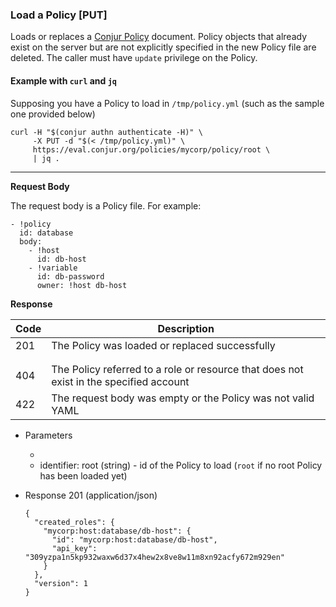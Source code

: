 ### Load a Policy [PUT]

Loads or replaces a [Conjur Policy](https://try.conjur.org/reference/policy.html)
document. Policy objects that already exist on the server but are not explicitly
specified in the new Policy file are deleted. The caller must have `update`
privilege on the Policy.

#### Example with `curl` and `jq`

Supposing you have a Policy to load in `/tmp/policy.yml` (such as the sample one provided below)

```
curl -H "$(conjur authn authenticate -H)" \
     -X PUT -d "$(< /tmp/policy.yml)" \
     https://eval.conjur.org/policies/mycorp/policy/root \
     | jq .
```

---

**Request Body**

The request body is a Policy file. For example:

```
- !policy
  id: database
  body:
    - !host
      id: db-host
    - !variable
      id: db-password
      owner: !host db-host
```

**Response**

| Code | Description                                                                            |
|------|----------------------------------------------------------------------------------------|
|  201 | The Policy was loaded or replaced successfully                                         |
| <!-- include(partials/http_401.md) -->                                                        |
| <!-- include(partials/http_403.md) -->                                                        |
|  404 | The Policy referred to a role or resource that does not exist in the specified account |
|  422 | The request body was empty or the Policy was not valid YAML                            |

+ Parameters
  + <!-- include(partials/account_param.md) -->
  + identifier: root (string) - id of the Policy to load (`root` if no root Policy has been loaded yet)

+ Response 201 (application/json)

    ```
    {
      "created_roles": {
        "mycorp:host:database/db-host": {
          "id": "mycorp:host:database/db-host",
          "api_key": "309yzpa1n5kp932waxw6d37x4hew2x8ve8w11m8xn92acfy672m929en"
        }
      },
      "version": 1
    }
    ```
